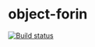 # object-forin
[![Build status](https://ci.appveyor.com/api/projects/status/l976op53belk8rr4?svg=true)](https://ci.appveyor.com/project/RebikHub/object-forin)